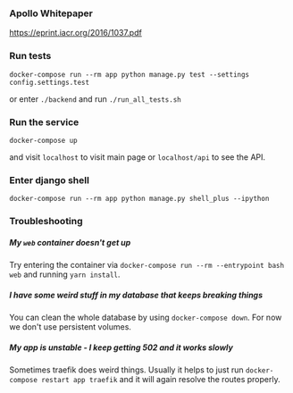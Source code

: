### Apollo Whitepaper

https://eprint.iacr.org/2016/1037.pdf


### Run tests

`docker-compose run --rm app python manage.py test --settings config.settings.test`

or enter `./backend` and run `./run_all_tests.sh`


### Run the service

`docker-compose up`

and visit `localhost` to visit main page or
`localhost/api` to see the API.


### Enter django shell

`docker-compose run --rm app python manage.py shell_plus --ipython`


### Troubleshooting

##### My `web` container doesn't get up
Try entering the container via
`docker-compose run --rm --entrypoint bash web` and running `yarn install`.

##### I have some weird stuff in my database that keeps breaking things
You can clean the whole database by using `docker-compose down`.
For now we don't use persistent volumes.


##### My app is unstable - I keep getting 502 and it works slowly

Sometimes traefik does weird things. Usually it helps to just run `docker-compose restart app traefik`
and it will again resolve the routes properly.
